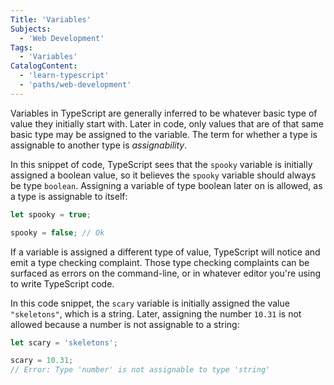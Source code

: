 ```yaml
---
Title: 'Variables'
Subjects:
  - 'Web Development'
Tags:
  - 'Variables'
CatalogContent:
  - 'learn-typescript'
  - 'paths/web-development'
---
```


Variables in TypeScript are generally inferred to be whatever basic type of value they initially start with.
Later in code, only values that are of that same basic type may be assigned to the variable.
The term for whether a type is assignable to another type is _assignability_.

In this snippet of code, TypeScript sees that the `spooky` variable is initially assigned a boolean value, so it believes the `spooky` variable should always be type `boolean`.
Assigning a variable of type boolean later on is allowed, as a type is assignable to itself:

```ts
let spooky = true;

spooky = false; // Ok
```

If a variable is assigned a different type of value, TypeScript will notice and emit a type checking complaint.
Those type checking complaints can be surfaced as errors on the command-line, or in whatever editor you're using to write TypeScript code.

In this code snippet, the `scary` variable is initially assigned the value `"skeletons"`, which is a string.
Later, assigning the number `10.31` is not allowed because a number is not assignable to a string:

```ts
let scary = 'skeletons';

scary = 10.31;
// Error: Type 'number' is not assignable to type 'string'
```
